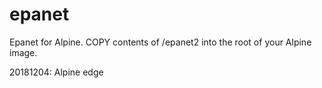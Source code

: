 # epanet
Epanet for Alpine. COPY contents of /epanet2 into the root of your Alpine image.

20181204: Alpine edge
